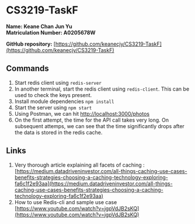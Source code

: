 # CS3219-TaskF

**Name: Keane Chan Jun Yu** <br>
**Matriculation Number: A0205678W**

**GitHub repository:**
[https://github.com/keanecjy/CS3219-TaskF](https://github.com/keanecjy/CS3219-TaskF)

## Commands

1. Start redis client using `redis-server`
2. In another terminal, start the redis client using `redis-client`. This can be used to check the keys present.
3. Install module dependencies `npm install`
4. Start the server using `npm start`
5. Using Postman, we can hit [http://localhost:3000/photos](http://localhost:3000/photos)
6. On the first attempt, the time for the API call takes very long. On subsequent attemps, we can see that the time significantly drops after the data is stored in the redis cache.

## Links

1. Very thorough article explaining all facets of caching : [https://medium.datadriveninvestor.com/all-things-caching-use-cases-benefits-strategies-choosing-a-caching-technology-exploring-fa6c1f2e93aa](https://medium.datadriveninvestor.com/all-things-caching-use-cases-benefits-strategies-choosing-a-caching-technology-exploring-fa6c1f2e93aa)
2. How to use Redis-cli and sample use case [https://www.youtube.com/watch?v=jgpVdJB2sKQ](https://www.youtube.com/watch?v=jgpVdJB2sKQ)
